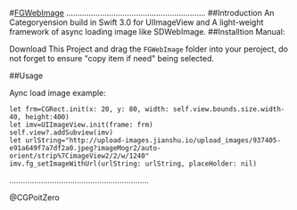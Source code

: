 #[FGWebImage](https://github.com/Insfgg99x/FGWebImage)
..............................................................
##Introduction
An Categoryension build in Swift 3.0 for UIImageView and A light-weight framework of  async loading image like SDWebImage.
##Installtion
Manual:

Download This Project and drag the `FGWebImage` folder into your peroject, do not forget to ensure "copy item if need" being selected.


##Usage

Aync load image example:

```
let frm=CGRect.init(x: 20, y: 80, width: self.view.bounds.size.width-40, height:400)
let imv=UIImageView.init(frame: frm)
self.view?.addSubview(imv)
let urlString="http://upload-images.jianshu.io/upload_images/937405-e91a649f7a7df2a0.jpeg?imageMogr2/auto-orient/strip%7CimageView2/2/w/1240"
imv.fg_setImageWithUrl(urlString: urlString, placeHolder: nil)
```
..............................................................

@CGPoitZero
